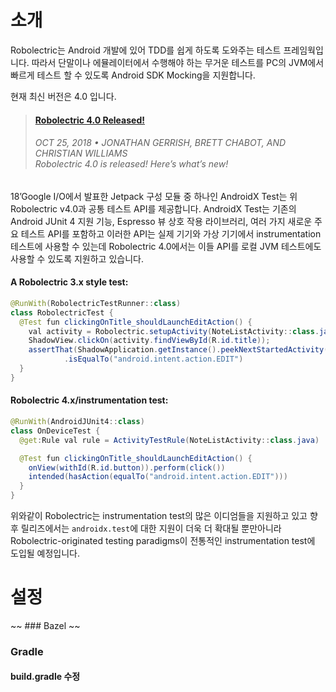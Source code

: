 # 소개
Robolectric는 Android 개발에 있어 TDD를 쉽게 하도록 도와주는 테스트 프레임웍입니다.
따라서 단말이나 에뮬레이터에서 수행해야 하는 무거운 테스트를 PC의 JVM에서 빠르게 테스트 할 수 있도록 Android SDK Mocking을 지원합니다.

현재 최신 버전은 4.0 입니다.
>#### [Robolectric 4.0 Released!](http://robolectric.org/blog/2018/10/25/robolectric-4-0/)
>###### OCT 25, 2018  •  JONATHAN GERRISH, BRETT CHABOT, AND CHRISTIAN WILLIAMS  <br> Robolectric 4.0 is released! Here’s what’s new!

18’Google I/O에서 발표한 Jetpack 구성 모듈 중 하나인 AndroidX Test는 위 Robolectric v4.0과 공통 테스트 API를 제공합니다. AndroidX Test는 기존의 Android JUnit 4 지원 기능, Espresso 뷰 상호 작용 라이브러리, 여러 가지 새로운 주요 테스트 API를 포함하고 이러한 API는 실제 기기와 가상 기기에서 instrumentation 테스트에 사용할 수 있는데 Robolectric 4.0에서는 이들 API를 로컬 JVM 테스트에도 사용할 수 있도록 지원하고 있습니다.


#### A Robolectric 3.x style test:
```java
@RunWith(RobolectricTestRunner::class)
class RobolectricTest {
  @Test fun clickingOnTitle_shouldLaunchEditAction() {
    val activity = Robolectric.setupActivity(NoteListActivity::class.java)
    ShadowView.clickOn(activity.findViewById(R.id.title));
    assertThat(ShadowApplication.getInstance().peekNextStartedActivity().action)
            .isEqualTo("android.intent.action.EDIT")
  }
}
```

#### Robolectric 4.x/instrumentation test:
```java
@RunWith(AndroidJUnit4::class)
class OnDeviceTest {
  @get:Rule val rule = ActivityTestRule(NoteListActivity::class.java)

  @Test fun clickingOnTitle_shouldLaunchEditAction() {
    onView(withId(R.id.button)).perform(click())
    intended(hasAction(equalTo("android.intent.action.EDIT")))
  }
}
```
위와같이 Robolectric는 instrumentation test의 많은 이디엄들을 지원하고 있고 향후 릴리즈에서는 `androidx.test`에 대한 지원이 더욱 더 확대될 뿐만아니라 Robolectric-originated testing paradigms이 전통적인 instrumentation test에 도입될 예정입니다.

# 설정
 
 ~~ ### Bazel ~~

### Gradle
#### build.gradle 수정
